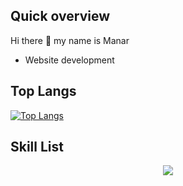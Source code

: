  ## Quick overview
 Hi there 👋 my name is Manar
 - Website development
## Top Langs
[![Top Langs](https://github-readme-stats.vercel.app/api/top-langs/?username=Manar960&layout=compact)]([https://github.com/anuraghazra/github-readme-stats](https://github.com/batooldshilleh?tab=repositories))
## Skill List
<p align="center">
  <a href="https://skillicons.dev">
    <img src="https://skillicons.dev/icons?i=git,bootstrap,c,cpp,css,discord,github,html,js,linux,py" />
  </a>
</p>
